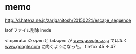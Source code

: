 # memo

http://d.hatena.ne.jp/zariganitosh/20150224/escape_sequence

lsof ファイル削除 inode

vimperator の open と tabopen が www.google.co.jp ではなく www.google.com に向くようになった。
firefox 45 -> 47
